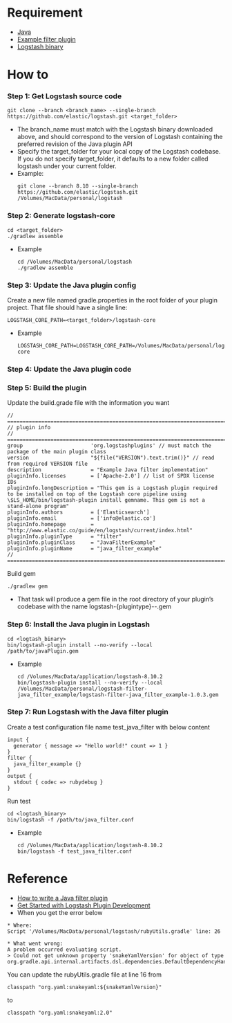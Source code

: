 # Requirement

- [Java](https://www.elastic.co/guide/en/logstash/current/getting-started-with-logstash.html)
- [Example filter plugin](https://github.com/logstash-plugins/logstash-filter-java_filter_example)
- [Logstash binary](https://www.elastic.co/cn/downloads/logstash)

# How to

### Step 1: Get Logstash source code
```shell
git clone --branch <branch_name> --single-branch https://github.com/elastic/logstash.git <target_folder>
```
- The branch_name must match with the Logstash binary downloaded above, and should correspond to the version of 
Logstash containing the preferred revision of the Java plugin API
- Specify the target_folder for your local copy of the Logstash codebase. If you do not specify target_folder, 
it defaults to a new folder called logstash under your current folder.
- Example:
    ```shell
    git clone --branch 8.10 --single-branch https://github.com/elastic/logstash.git /Volumes/MacData/personal/logstash
    ```

### Step 2: Generate logstash-core
```shell
cd <target_folder>
./gradlew assemble
```
- Example
    ```shell
    cd /Volumes/MacData/personal/logstash
    ./gradlew assemble
    ```

### Step 3: Update the Java plugin config
Create a new file named gradle.properties in the root folder of your plugin project. That file should have a single 
line:
```
LOGSTASH_CORE_PATH=<target_folder>/logstash-core
```
- Example
    ```
    LOGSTASH_CORE_PATH=LOGSTASH_CORE_PATH=/Volumes/MacData/personal/logstash/logstash-core
    ```

### Step 4: Update the Java plugin code

### Step 5: Build the plugin
Update the build.grade file with the information you want
```
// ===========================================================================
// plugin info
// ===========================================================================
group                      'org.logstashplugins' // must match the package of the main plugin class
version                    "${file("VERSION").text.trim()}" // read from required VERSION file
description                = "Example Java filter implementation"
pluginInfo.licenses        = ['Apache-2.0'] // list of SPDX license IDs
pluginInfo.longDescription = "This gem is a Logstash plugin required to be installed on top of the Logstash core pipeline using \$LS_HOME/bin/logstash-plugin install gemname. This gem is not a stand-alone program"
pluginInfo.authors         = ['Elasticsearch']
pluginInfo.email           = ['info@elastic.co']
pluginInfo.homepage        = "http://www.elastic.co/guide/en/logstash/current/index.html"
pluginInfo.pluginType      = "filter"
pluginInfo.pluginClass     = "JavaFilterExample"
pluginInfo.pluginName      = "java_filter_example"
// ===========================================================================
```

Build gem
```shell
./gradlew gem
```
- That task will produce a gem file in the root directory of your plugin’s codebase with the name 
logstash-{plugintype}-<pluginName>-<version>.gem

### Step 6: Install the Java plugin in Logstash
```shell
cd <logtash_binary>
bin/logstash-plugin install --no-verify --local /path/to/javaPlugin.gem
```
- Example
    ```shell
    cd /Volumes/MacData/application/logstash-8.10.2
    bin/logstash-plugin install --no-verify --local /Volumes/MacData/personal/logstash-filter-java_filter_example/logstash-filter-java_filter_example-1.0.3.gem
    ```

### Step 7: Run Logstash with the Java filter plugin
Create a test configuration file name test_java_filter with below content
```
input {
  generator { message => "Hello world!" count => 1 }
}
filter {
  java_filter_example {}
}
output {
  stdout { codec => rubydebug }
}
```

Run test
```shell
cd <logtash_binary>
bin/logstash -f /path/to/java_filter.conf
```
- Example
    ```shell
    cd /Volumes/MacData/application/logstash-8.10.2
    bin/logstash -f test_java_filter.conf
    ```

# Reference
- [How to write a Java filter plugin](https://www.elastic.co/guide/en/logstash/current/java-filter-plugin.html)
- [Get Started with Logstash Plugin Development](https://www.youtube.com/watch?v=_gd5-PX5KeE)
- When you get the error below
```
* Where:
Script '/Volumes/MacData/personal/logstash/rubyUtils.gradle' line: 26

* What went wrong:
A problem occurred evaluating script.
> Could not get unknown property 'snakeYamlVersion' for object of type org.gradle.api.internal.artifacts.dsl.dependencies.DefaultDependencyHandler.
```
You can update the rubyUtils.gradle file at line 16 from
```
classpath "org.yaml:snakeyaml:${snakeYamlVersion}"
```
to
```
classpath "org.yaml:snakeyaml:2.0"
```